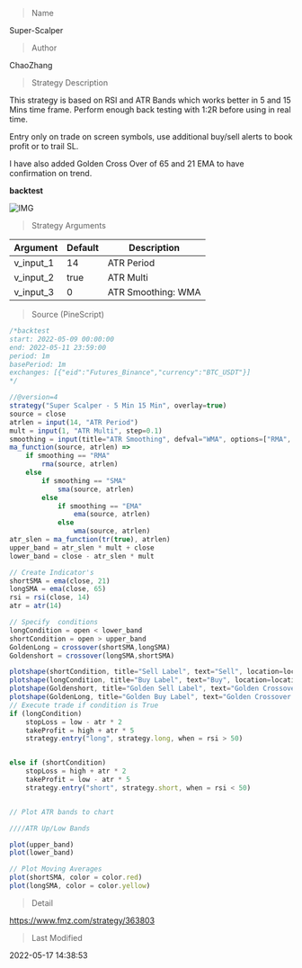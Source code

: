 
> Name

Super-Scalper

> Author

ChaoZhang

> Strategy Description

This strategy is based on RSI and ATR Bands which works better in 5 and 15 Mins time frame.
Perform enough back testing with 1:2R before using in real time.

Entry only on trade on screen symbols, use additional buy/sell alerts to book profit or to trail SL.

I have also added Golden Cross Over of 65 and 21 EMA to have confirmation on trend.

**backtest**

 ![IMG](https://www.fmz.com/upload/asset/16a556b7d23bb5b20ed.png) 

> Strategy Arguments



|Argument|Default|Description|
|----|----|----|
|v_input_1|14|ATR Period|
|v_input_2|true|ATR Multi|
|v_input_3|0|ATR Smoothing: WMA|SMA|EMA|RMA|


> Source (PineScript)

``` javascript
/*backtest
start: 2022-05-09 00:00:00
end: 2022-05-11 23:59:00
period: 1m
basePeriod: 1m
exchanges: [{"eid":"Futures_Binance","currency":"BTC_USDT"}]
*/

//@version=4
strategy("Super Scalper - 5 Min 15 Min", overlay=true)
source = close
atrlen = input(14, "ATR Period")
mult = input(1, "ATR Multi", step=0.1)
smoothing = input(title="ATR Smoothing", defval="WMA", options=["RMA", "SMA", "EMA", "WMA"])
ma_function(source, atrlen) => 
    if smoothing == "RMA"
        rma(source, atrlen)
    else
        if smoothing == "SMA"
            sma(source, atrlen)
        else
            if smoothing == "EMA"
                ema(source, atrlen)
            else
                wma(source, atrlen)
atr_slen = ma_function(tr(true), atrlen)
upper_band = atr_slen * mult + close
lower_band = close - atr_slen * mult

// Create Indicator's
shortSMA = ema(close, 21)
longSMA = ema(close, 65)
rsi = rsi(close, 14)
atr = atr(14)

// Specify  conditions
longCondition = open < lower_band
shortCondition = open > upper_band
GoldenLong = crossover(shortSMA,longSMA)
Goldenshort = crossover(longSMA,shortSMA)

plotshape(shortCondition, title="Sell Label", text="Sell", location=location.abovebar, style=shape.labeldown, size=size.tiny, color=color.red, textcolor=color.white, transp=0)
plotshape(longCondition, title="Buy Label", text="Buy", location=location.belowbar, style=shape.labelup, size=size.tiny, color=color.green, textcolor=color.white, transp=0)
plotshape(Goldenshort, title="Golden Sell Label", text="Golden Crossover Short", location=location.abovebar, style=shape.labeldown, size=size.tiny, color=color.blue, textcolor=color.white, transp=0)
plotshape(GoldenLong, title="Golden Buy Label", text="Golden Crossover Long", location=location.belowbar, style=shape.labelup, size=size.tiny, color=color.yellow, textcolor=color.white, transp=0)
// Execute trade if condition is True
if (longCondition)
    stopLoss = low - atr * 2
    takeProfit = high + atr * 5
    strategy.entry("long", strategy.long, when = rsi > 50)


else if (shortCondition)
    stopLoss = high + atr * 2
    takeProfit = low - atr * 5
    strategy.entry("short", strategy.short, when = rsi < 50)


// Plot ATR bands to chart

////ATR Up/Low Bands

plot(upper_band)
plot(lower_band)

// Plot Moving Averages
plot(shortSMA, color = color.red)
plot(longSMA, color = color.yellow)
```

> Detail

https://www.fmz.com/strategy/363803

> Last Modified

2022-05-17 14:38:53
